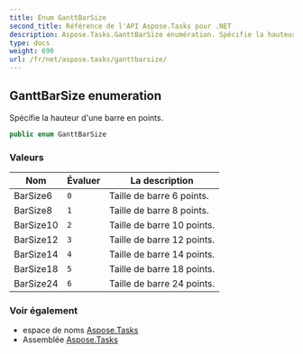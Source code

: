 ```yaml
---
title: Enum GanttBarSize
second_title: Référence de l'API Aspose.Tasks pour .NET
description: Aspose.Tasks.GanttBarSize énumération. Spécifie la hauteur dune barre en points.
type: docs
weight: 690
url: /fr/net/aspose.tasks/ganttbarsize/
---
```

## GanttBarSize enumeration

Spécifie la hauteur d'une barre en points.

```csharp
public enum GanttBarSize
```

### Valeurs

| Nom | Évaluer | La description |
| --- | --- | --- |
| BarSize6 | `0` | Taille de barre 6 points. |
| BarSize8 | `1` | Taille de barre 8 points. |
| BarSize10 | `2` | Taille de barre 10 points. |
| BarSize12 | `3` | Taille de barre 12 points. |
| BarSize14 | `4` | Taille de barre 14 points. |
| BarSize18 | `5` | Taille de barre 18 points. |
| BarSize24 | `6` | Taille de barre 24 points. |

### Voir également

* espace de noms [Aspose.Tasks](../../aspose.tasks/)
* Assemblée [Aspose.Tasks](../../)


